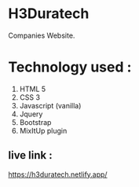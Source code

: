 # H3Duratech
Companies Website. 
# Technology used : 
1. HTML 5
2. CSS 3
3. Javascript (vanilla)
4. Jquery
5. Bootstrap
6. MixItUp plugin
 
 ## live link : 
https://h3duratech.netlify.app/
